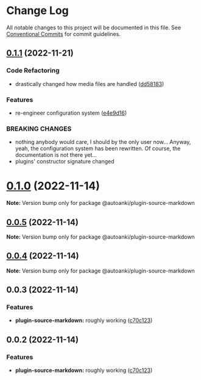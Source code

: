 # Change Log

All notable changes to this project will be documented in this file.
See [Conventional Commits](https://conventionalcommits.org) for commit guidelines.

## [0.1.1](https://github.com/chenlijun99/autoanki/compare/@autoanki/plugin-source-markdown@0.1.0...@autoanki/plugin-source-markdown@0.1.1) (2022-11-21)

### Code Refactoring

- drastically changed how media files are handled ([dd58183](https://github.com/chenlijun99/autoanki/commit/dd5818332064f3c5c4c062bd0178110929004b42))

### Features

- re-engineer configuration system ([e4e9d16](https://github.com/chenlijun99/autoanki/commit/e4e9d161b3f61b341d0f6f3fd3bd7e92bb1d2f06))

### BREAKING CHANGES

- nothing anybody would care, I should by the only user
  now... Anyway, yeah, the configuration system has been rewritten.
  Of course, the documentation is not there yet...
- plugins' constructor signature changed

# [0.1.0](https://github.com/chenlijun99/autoanki/compare/@autoanki/plugin-source-markdown@0.0.3...@autoanki/plugin-source-markdown@0.1.0) (2022-11-14)

**Note:** Version bump only for package @autoanki/plugin-source-markdown

## [0.0.5](https://github.com/chenlijun99/autoanki/compare/@autoanki/plugin-source-markdown@0.0.3...@autoanki/plugin-source-markdown@0.0.5) (2022-11-14)

**Note:** Version bump only for package @autoanki/plugin-source-markdown

## [0.0.4](https://github.com/chenlijun99/autoanki/compare/@autoanki/plugin-source-markdown@0.0.3...@autoanki/plugin-source-markdown@0.0.4) (2022-11-14)

**Note:** Version bump only for package @autoanki/plugin-source-markdown

## 0.0.3 (2022-11-14)

### Features

- **plugin-source-markdown:** roughly working ([c70c123](https://github.com/chenlijun99/autoanki/commit/c70c12340444af74141d21c47e9cee9cd91eabe6))

## 0.0.2 (2022-11-14)

### Features

- **plugin-source-markdown:** roughly working ([c70c123](https://github.com/chenlijun99/autoanki/commit/c70c12340444af74141d21c47e9cee9cd91eabe6))
